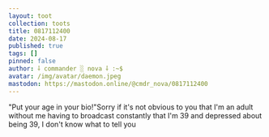 ```yaml
---
layout: toot
collection: toots
title: 0817112400
date: 2024-08-17
published: true
tags: []
pinned: false
author: ⸸ commander ░ nova ⸸ :~$
avatar: /img/avatar/daemon.jpeg
mastodon: https://mastodon.online/@cmdr_nova/0817112400
---
```


"Put your age in your bio!"Sorry if it's not obvious to you that I'm an adult without me having to broadcast constantly that I'm 39 and depressed about being 39, I don't know what to tell you

